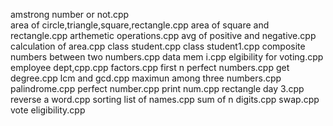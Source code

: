amstrong number or not.cpp    
area of circle,triangle,square,rectangle.cpp
area of square and rectangle.cpp
arthemetic operations.cpp
avg of positive and negative.cpp
calculation of area.cpp
class student.cpp
class student1.cpp
composite numbers between two numbers.cpp
data mem i.cpp
elgibility for voting.cpp
employee dept,cpp.cpp
factors.cpp
first n perfect numbers.cpp
get degree.cpp
lcm and gcd.cpp
maximun among three numbers.cpp
palindrome.cpp
perfect number.cpp
print num.cpp
rectangle day 3.cpp
reverse a word.cpp
sorting list of names.cpp
sum of n digits.cpp
swap.cpp
vote eligibility.cpp
